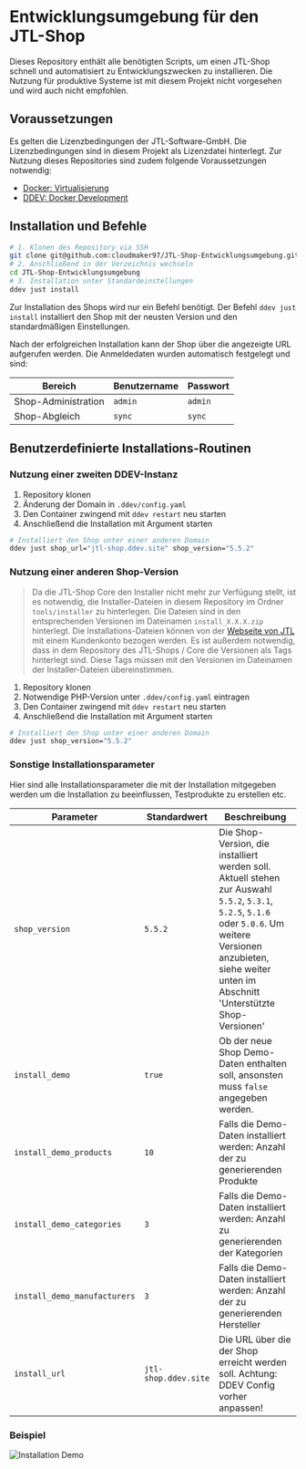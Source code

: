 # Entwicklungsumgebung für den JTL-Shop

Dieses Repository enthält alle benötigten Scripts, um einen JTL-Shop schnell und automatisiert zu Entwicklungszwecken zu installieren. Die Nutzung für produktive Systeme ist mit diesem Projekt nicht vorgesehen und wird auch nicht empfohlen.

## Voraussetzungen

Es gelten die Lizenzbedingungen der JTL-Software-GmbH. Die Lizenzbedingungen sind in diesem Projekt als Lizenzdatei hinterlegt. Zur Nutzung dieses Repositories sind zudem folgende Voraussetzungen notwendig:

- [Docker: Virtualisierung](https://www.docker.com/)
- [DDEV: Docker Development](https://ddev.com/)

## Installation und Befehle

```bash
# 1. Klonen des Repository via SSH
git clone git@github.com:cloudmaker97/JTL-Shop-Entwicklungsumgebung.git
# 2. Anschließend in der Verzeichnis wechseln
cd JTL-Shop-Entwicklungsumgebung
# 3. Installation unter Standardeinstellungen
ddev just install
```

Zur Installation des Shops wird nur ein Befehl benötigt. Der Befehl `ddev just install` installiert den Shop mit der neusten Version und den standardmäßigen Einstellungen. 

Nach der erfolgreichen Installation kann der Shop über die angezeigte URL aufgerufen werden. Die Anmeldedaten wurden automatisch festgelegt und sind:

| Bereich | Benutzername | Passwort |
| --- | --- | --- |
| Shop-Administration | `admin` | `admin` |
| Shop-Abgleich | `sync` | `sync` |

## Benutzerdefinierte Installations-Routinen

### Nutzung einer zweiten DDEV-Instanz

1. Repository klonen 
2. Änderung der Domain in `.ddev/config.yaml`
3. Den Container zwingend mit `ddev restart` neu starten
4. Anschließend die Installation mit Argument starten

```bash
# Installiert den Shop unter einer anderen Domain
ddev just shop_url="jtl-shop.ddev.site" shop_version="5.5.2"
```

### Nutzung einer anderen Shop-Version

> Da die JTL-Shop Core den Installer nicht mehr zur Verfügung stellt, ist es notwendig, die Installer-Dateien in diesem Repository im Ordner `tools/installer` zu hinterlegen. Die Dateien sind in den entsprechenden Versionen im Dateinamen `install_X.X.X.zip` hinterlegt. Die Installations-Dateien können von der [Webseite von JTL](https://www.jtl-software.de/) mit einem Kundenkonto bezogen werden. Es ist außerdem notwendig, dass in dem Repository des JTL-Shops / Core die Versionen als Tags hinterlegt sind. Diese Tags müssen mit den Versionen im Dateinamen der Installer-Dateien übereinstimmen.

1. Repository klonen 
2. Notwendige PHP-Version unter `.ddev/config.yaml` eintragen
3. Den Container zwingend mit `ddev restart` neu starten
4. Anschließend die Installation mit Argument starten

```bash
# Installiert den Shop unter einer anderen Domain
ddev just shop_version="5.5.2"
```

### Sonstige Installationsparameter

Hier sind alle Installationsparameter die mit der Installation mitgegeben werden um die Installation zu beeinflussen, Testprodukte zu erstellen etc.

| Parameter | Standardwert | Beschreibung |
| --- | --- | --- |
| `shop_version` | `5.5.2` | Die Shop-Version, die installiert werden soll. Aktuell stehen zur Auswahl `5.5.2`, `5.3.1`, `5.2.5`, `5.1.6` oder `5.0.6`. Um weitere Versionen anzubieten, siehe weiter unten im Abschnitt 'Unterstützte Shop-Versionen' |
| `install_demo` | `true` | Ob der neue Shop Demo-Daten enthalten soll, ansonsten muss `false` angegeben werden. |
| `install_demo_products` | `10` | Falls die Demo-Daten installiert werden: Anzahl der zu generierenden Produkte |
| `install_demo_categories` | `3` | Falls die Demo-Daten installiert werden: Anzahl zu generierenden der Kategorien |
| `install_demo_manufacturers` | `3` | Falls die Demo-Daten installiert werden: Anzahl der zu generierenden Hersteller |
| `install_url` | `jtl-shop.ddev.site` | Die URL über die der Shop erreicht werden soll. Achtung: DDEV Config vorher anpassen!  |

### Beispiel

![Installation Demo](.github/assets/command-exec.gif)
